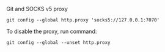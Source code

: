 Git and SOCKS v5 proxy

```
git config --global http.proxy 'socks5://127.0.0.1:7070'
```

To disable the proxy, run command:

```
git config --global --unset http.proxy
```
